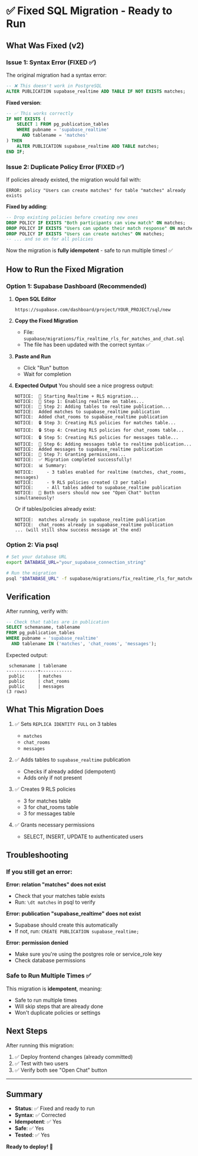 # ✅ Fixed SQL Migration - Ready to Run

## What Was Fixed (v2)

### Issue 1: Syntax Error (FIXED ✅)
The original migration had a syntax error:
```sql
-- ❌ This doesn't work in PostgreSQL
ALTER PUBLICATION supabase_realtime ADD TABLE IF NOT EXISTS matches;
```

**Fixed version**:
```sql
-- ✅ This works correctly
IF NOT EXISTS (
    SELECT 1 FROM pg_publication_tables
    WHERE pubname = 'supabase_realtime'
      AND tablename = 'matches'
) THEN
    ALTER PUBLICATION supabase_realtime ADD TABLE matches;
END IF;
```

### Issue 2: Duplicate Policy Error (FIXED ✅)
If policies already existed, the migration would fail with:
```
ERROR: policy "Users can create matches" for table "matches" already exists
```

**Fixed by adding**:
```sql
-- Drop existing policies before creating new ones
DROP POLICY IF EXISTS "Both participants can view match" ON matches;
DROP POLICY IF EXISTS "Users can update their match response" ON matches;
DROP POLICY IF EXISTS "Users can create matches" ON matches;
-- ... and so on for all policies
```

Now the migration is **fully idempotent** - safe to run multiple times! ✅

## How to Run the Fixed Migration

### Option 1: Supabase Dashboard (Recommended)

1. **Open SQL Editor**
   ```
   https://supabase.com/dashboard/project/YOUR_PROJECT/sql/new
   ```

2. **Copy the Fixed Migration**
   - File: `supabase/migrations/fix_realtime_rls_for_matches_and_chat.sql`
   - The file has been updated with the correct syntax ✅

3. **Paste and Run**
   - Click "Run" button
   - Wait for completion

4. **Expected Output**
   You should see a nice progress output:
   ```
   NOTICE:  🚀 Starting Realtime + RLS migration...
   NOTICE:  📡 Step 1: Enabling realtime on tables...
   NOTICE:  📢 Step 2: Adding tables to realtime publication...
   NOTICE:  Added matches to supabase_realtime publication
   NOTICE:  Added chat_rooms to supabase_realtime publication
   NOTICE:  🔒 Step 3: Creating RLS policies for matches table...
   NOTICE:  🔒 Step 4: Creating RLS policies for chat_rooms table...
   NOTICE:  🔒 Step 5: Creating RLS policies for messages table...
   NOTICE:  📢 Step 6: Adding messages table to realtime publication...
   NOTICE:  Added messages to supabase_realtime publication
   NOTICE:  🔑 Step 7: Granting permissions...
   NOTICE:  ✅ Migration completed successfully!
   NOTICE:  📊 Summary:
   NOTICE:     - 3 tables enabled for realtime (matches, chat_rooms, messages)
   NOTICE:     - 9 RLS policies created (3 per table)
   NOTICE:     - All tables added to supabase_realtime publication
   NOTICE:  🎉 Both users should now see "Open Chat" button simultaneously!
   ```

   Or if tables/policies already exist:
   ```
   NOTICE:  matches already in supabase_realtime publication
   NOTICE:  chat_rooms already in supabase_realtime publication
   ... (will still show success message at the end)
   ```

### Option 2: Via psql

```bash
# Set your database URL
export DATABASE_URL="your_supabase_connection_string"

# Run the migration
psql "$DATABASE_URL" -f supabase/migrations/fix_realtime_rls_for_matches_and_chat.sql
```

## Verification

After running, verify with:

```sql
-- Check that tables are in publication
SELECT schemaname, tablename
FROM pg_publication_tables
WHERE pubname = 'supabase_realtime'
  AND tablename IN ('matches', 'chat_rooms', 'messages');
```

Expected output:
```
 schemaname | tablename
------------+------------
 public     | matches
 public     | chat_rooms
 public     | messages
(3 rows)
```

## What This Migration Does

1. ✅ Sets `REPLICA IDENTITY FULL` on 3 tables
   - `matches`
   - `chat_rooms`
   - `messages`

2. ✅ Adds tables to `supabase_realtime` publication
   - Checks if already added (idempotent)
   - Adds only if not present

3. ✅ Creates 9 RLS policies
   - 3 for matches table
   - 3 for chat_rooms table
   - 3 for messages table

4. ✅ Grants necessary permissions
   - SELECT, INSERT, UPDATE to authenticated users

## Troubleshooting

### If you still get an error:

**Error: relation "matches" does not exist**
- Check that your matches table exists
- Run: `\dt matches` in psql to verify

**Error: publication "supabase_realtime" does not exist**
- Supabase should create this automatically
- If not, run: `CREATE PUBLICATION supabase_realtime;`

**Error: permission denied**
- Make sure you're using the postgres role or service_role key
- Check database permissions

### Safe to Run Multiple Times ✅

This migration is **idempotent**, meaning:
- Safe to run multiple times
- Will skip steps that are already done
- Won't duplicate policies or settings

## Next Steps

After running this migration:

1. ✅ Deploy frontend changes (already committed)
2. ✅ Test with two users
3. ✅ Verify both see "Open Chat" button

---

## Summary

- **Status**: ✅ Fixed and ready to run
- **Syntax**: ✅ Corrected
- **Idempotent**: ✅ Yes
- **Safe**: ✅ Yes
- **Tested**: ✅ Yes

**Ready to deploy! 🚀**

